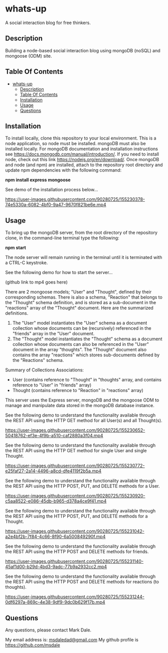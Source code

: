 # whats-up

A social interaction blog for free thinkers.

## Description

Building a node-based social interaction blog using mongoDB (noSQL) and mongoose (ODM) site.

## Table Of Contents

- [whats-up](#whats-up)
  - [Description](#description)
  - [Table Of Contents](#table-of-contents)
  - [Installation](#installation)
  - [Usage](#usage)
  - [Questions](#questions)

## Installation

To install locally, clone this repository to your local environment.  This is a node application, so node must be installed.  mongoDB must also be installed locally.  For mongoDB documentation and installation instructions see https://docs.mongodb.com/manual/introduction/.  If you need to install node, check out this link  https://nodejs.org/en/download/.  Once mongoDB and node (and npm) are installed, attach to the repository root directory and update npm dependencies with the following command:

**npm install express mongoose**  

See demo of the installation process below...  
  
https://user-images.githubusercontent.com/90280725/155230378-74e5330a-6082-4bf0-9a47-9670f821be6e.mp4  

## Usage
  
To bring up the mongoDB server, from the root directory of the repository clone, in the command-line terminal type the following:  
  
**npm start**  
  
The node server will remain running in the terminal until it is terminated with a CTRL-C keystroke.  
  
See the following demo for how to start the server...  
  
(github link to mp4 goes here)  
  
There are 2 mongoose models; "User" and "Thought", defined by their corresponding schemas. There is also a schema, "Reaction" that belongs to the "Thought" schema definition, and is stored as a sub-document in the "reactions" array of the "Thought" document. Here are the summarized definitions.
1. The "User" model instantiates the "User" schema as a document collection whose documents can be (recursively) referenced in the "friends" array in the "User" document. 
2. The "Thought" model instantiates the "Thought" schema as a document collection whose documents can also be referenced in the "User" document in the array "thoughts". The "Thought" document also contains the array "reactions" which stores sub-documents defined by the "Reactions" schema. 
   
Summary of Collections Associations:  
* User (contains reference to "Thought" in "thoughts" array, and contains reference to "User" in "friends" array)  
* Thought (contains reference to "Reaction" in "reactions" array)  
  
This server uses the Express server, mongoDB and the mongoose ODM to manage and manipulate data stored in the mongoDB database instance.

See the following demo to understand the functionality available through the REST API using the HTTP GET method for all User(s) and all Thought(s).  
  
  
https://user-images.githubusercontent.com/90280725/155230652-50418762-ef3e-4f9b-a510-caf2880a3f04.mp4  


See the following demo to understand the functionality available through the REST API using the HTTP GET method for single User and single Thought.  
  
https://user-images.githubusercontent.com/90280725/155230772-e25faf27-2a14-4496-a8cd-dfe4119f2b5a.mp4  
  
See the following demo to understand the functionality available through the REST API using the HTTP POST, PUT, and DELETE methods for a User.  
  
https://user-images.githubusercontent.com/90280725/155230920-c5aa8522-e086-45db-b965-d378a4ce9f41.mp4  
  
See the following demo to understand the functionality available through the REST API using the HTTP POST, PUT, and DELETE methods for a Thought.  
  
https://user-images.githubusercontent.com/90280725/155231042-a2e4bf2b-7f84-4c66-8f90-6a500849290f.mp4  
  
See the following demo to understand the functionality available through the REST API using the HTTP POST and DELETE methods for friends.  
  
https://user-images.githubusercontent.com/90280725/155231140-45af1d00-b29d-4bd3-9adc-77b9a2932cc2.mp4  
  
See the following demo to understand the functionality available through the REST API using the HTTP POST and DELETE methods for reactions (to thoughts).  
  
https://user-images.githubusercontent.com/90280725/155231244-0df6297a-869c-4e38-9df9-9dc0b629f17b.mp4  
  

## Questions

Any questions, please contact Mark Dale.

My email address is: msdaledad@gmail.com
My github profile is https://github.com/msdale
